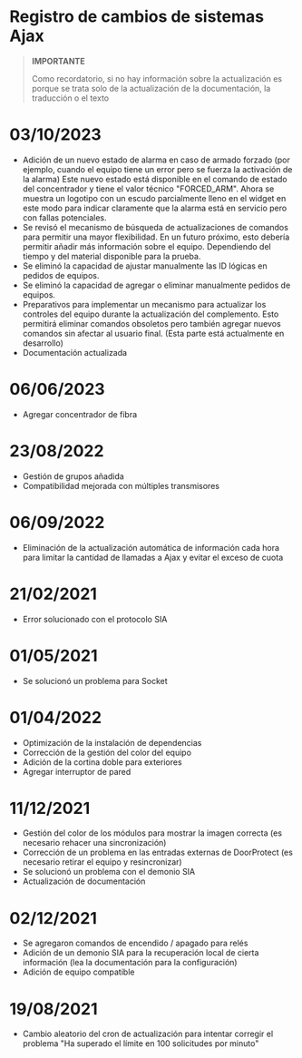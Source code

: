 # Registro de cambios de sistemas Ajax

>**IMPORTANTE**
>
>Como recordatorio, si no hay información sobre la actualización es porque se trata solo de la actualización de la documentación, la traducción o el texto

# 03/10/2023

- Adición de un nuevo estado de alarma en caso de armado forzado (por ejemplo, cuando el equipo tiene un error pero se fuerza la activación de la alarma)
  Este nuevo estado está disponible en el comando de estado del concentrador y tiene el valor técnico "FORCED_ARM". Ahora se muestra un logotipo con un escudo parcialmente lleno en el widget en este modo para indicar claramente que la alarma está en servicio pero con fallas potenciales.
- Se revisó el mecanismo de búsqueda de actualizaciones de comandos para permitir una mayor flexibilidad. En un futuro próximo, esto debería permitir añadir
  más información sobre el equipo. Dependiendo del tiempo y del material disponible para la prueba.
- Se eliminó la capacidad de ajustar manualmente las ID lógicas en pedidos de equipos.
- Se eliminó la capacidad de agregar o eliminar manualmente pedidos de equipos.
- Preparativos para implementar un mecanismo para actualizar los controles del equipo durante la actualización del complemento. Esto permitirá eliminar comandos obsoletos pero también agregar nuevos comandos sin afectar al usuario final. (Esta parte está actualmente en desarrollo)
- Documentación actualizada

# 06/06/2023

- Agregar concentrador de fibra

# 23/08/2022

- Gestión de grupos añadida
- Compatibilidad mejorada con múltiples transmisores

# 06/09/2022

- Eliminación de la actualización automática de información cada hora para limitar la cantidad de llamadas a Ajax y evitar el exceso de cuota

# 21/02/2021

- Error solucionado con el protocolo SIA

# 01/05/2021

- Se solucionó un problema para Socket

# 01/04/2022

- Optimización de la instalación de dependencias
- Corrección de la gestión del color del equipo
- Adición de la cortina doble para exteriores
- Agregar interruptor de pared

# 11/12/2021

- Gestión del color de los módulos para mostrar la imagen correcta (es necesario rehacer una sincronización)
- Corrección de un problema en las entradas externas de DoorProtect (es necesario retirar el equipo y resincronizar)
- Se solucionó un problema con el demonio SIA
- Actualización de documentación

# 02/12/2021

- Se agregaron comandos de encendido / apagado para relés
- Adición de un demonio SIA para la recuperación local de cierta información (lea la documentación para la configuración)
- Adición de equipo compatible

# 19/08/2021

- Cambio aleatorio del cron de actualización para intentar corregir el problema "Ha superado el límite en 100 solicitudes por minuto"
